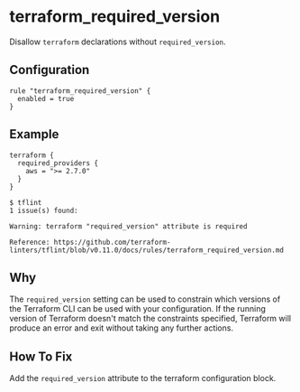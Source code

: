 # terraform_required_version

Disallow `terraform` declarations without `required_version`.

## Configuration

```hcl
rule "terraform_required_version" {
  enabled = true
}
```

## Example

```hcl
terraform {
  required_providers {
    aws = ">= 2.7.0"
  }
}
```

```
$ tflint
1 issue(s) found:

Warning: terraform "required_version" attribute is required

Reference: https://github.com/terraform-linters/tflint/blob/v0.11.0/docs/rules/terraform_required_version.md 
```

## Why
The `required_version` setting can be used to constrain which versions of the Terraform CLI can be used with your configuration. 
If the running version of Terraform doesn't match the constraints specified, Terraform will produce an error and exit without 
taking any further actions.

## How To Fix

Add the `required_version` attribute to the terraform configuration block.
